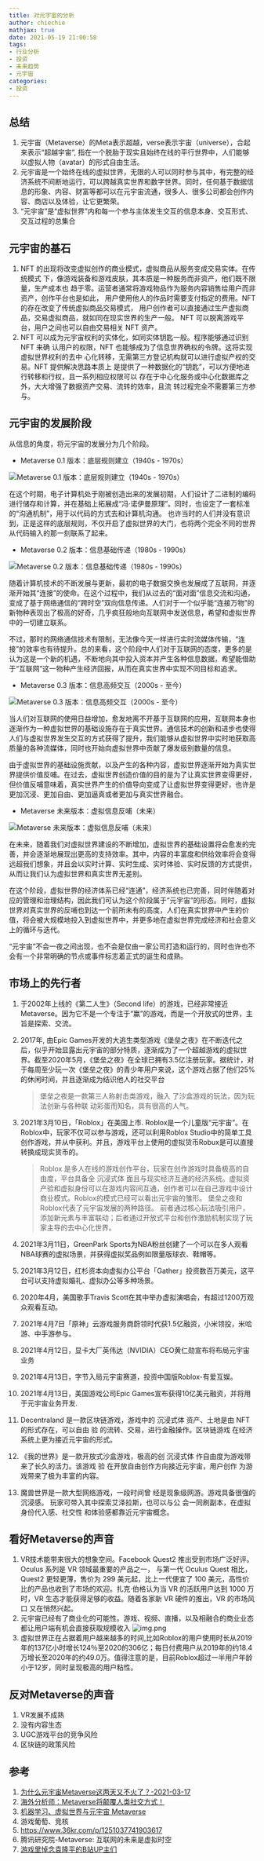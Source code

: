 ```yaml
---
title: 对元宇宙的分析
author: chiechie
mathjax: true
date: 2021-05-19 21:00:58
tags:
- 行业分析
- 投资
- 未来趋势
- 元宇宙
categories: 
- 投资
---
```


## 总结

1. 元宇宙（Metaverse）的Meta表示超越，verse表示宇宙（universe），合起来表示“超越宇宙”, 指在一个脱胎于现实且始终在线的平行世界中，人们能够以虚拟人物（avatar）的形式自由生活。
2. 元宇宙是一个始终在线的虚拟世界，无限的人可以同时参与其中，有完整的经济系统不间断地运行，可以跨越真实世界和数字世界。同时，任何基于数据信息的形象、内容、财富等都可以在元宇宙流通，很多人、很多公司都会创作内容、商店以及体验，让它更繁荣。
3. “元宇宙”是“虚拟世界”内和每一个参与主体发生交互的信息本身、交互形式、交互过程的总集合



## 元宇宙的基石

1. NFT 的出现将改变虚拟创作的商业模式，虚拟商品从服务变成交易实体。在传统模式 下，像游戏装备和游戏皮肤，其本质是一种服务而非资产，他们既不限量，生产成本也 趋于零。运营者通常将游戏物品作为服务内容销售给用户而非资产，创作平台也是如此， 用户使用他人的作品时需要支付指定的费用。NFT 的存在改变了传统虚拟商品交易模式， 用户创作者可以直接通过生产虚拟商品，交易虚拟商品，就如同在现实世界的生产一般。 NFT 可以脱离游戏平台，用户之间也可以自由交易相关 NFT 资产。
2. NFT 可以成为元宇宙权利的实体化，如同实体钥匙一般。程序能够通过识别 NFT 来确 认用户的权限，NFT 也能够成为了信息世界确权的令牌。这将实现虚拟世界权利的去中 心化转移，无需第三方登记机构就可以进行虚拟产权的交易。NFT 提供解决思路本质上 是提供了一种数据化的“钥匙”，可以方便地进行转移和行权，且一系列相应权限可以 存在于中心化服务或中心化数据库之外，大大增强了数据资产交易、流转的效率，且流 转过程完全不需要第三方参与。

## 元宇宙的发展阶段

从信息的角度，将元宇宙的发展分为几个阶段。

- Metaverse 0.1 版本：底层规则建立（1940s - 1970s）

![Metaverse 0.1 版本：底层规则建立（1940s - 1970s）](./img_1.png)

在这个时期，电子计算机处于刚被创造出来的发展初期，人们设计了二进制的编码进行储存和计算，并在基础上拓展成“冯·诺伊曼原理”。同时，也设定了一套标准的“沟通机制”，用于以代码的方式去和计算机沟通。
也许当时的人们并没有意识到，正是这样的底层规则，不仅开启了虚拟世界的大门，也将两个完全不同的世界从代码输入的那一刻联系了起来。

- Metaverse 0.2 版本：信息基础传递（1980s - 1990s）

![Metaverse 0.2 版本：信息基础传递（1980s - 1990s）](./img_2.png)

随着计算机技术的不断发展与更新，最初的电子数据交换也发展成了互联网，并逐渐开始其“连接”的使命。在这个过程中，我们从过去的“面对面”信息交流和沟通，变成了基于网络通信的“跨时空”双向信息传递。人们对于一个似乎能“连接万物”的新物种表现出了极高的好奇，几乎疯狂般地向互联网中发送信息，希望和虚拟世界中的一切建立联系。

不过，那时的网络通信技术有限制，无法像今天一样进行实时流媒体传输，“连接”的效率也有待提升。总的来看，这个阶段中人们对于互联网的态度，更多的是认为这是一个新的机遇，不断地向其中投入资本并产生各种信息数据，希望能借助于“互联网”这一物种产生经济回报，从而在真实世界中实现不同目标和追求。

- Metaverse 0.3 版本：信息高频交互（2000s - 至今）

![Metaverse 0.3 版本：信息高频交互（2000s - 至今）](./img_3.png)

当人们对互联网的使用日益增加，愈发地离不开基于互联网的应用，互联网本身也逐渐作为一种虚拟世界的基础设施存在于真实世界。通信技术的创新和进步也使得人们与虚拟世界发生交互的方式获得了提升，我们能够从虚拟世界中实时地获取高质量的各种流媒体，同时也开始向虚拟世界中贡献了爆发级别数量的信息。

由于虚拟世界的基础设施贡献，以及产生的各种内容，虚拟世界逐渐开始为真实世界提供价值反哺。在过去，虚拟世界创造价值的目的是为了让真实世界变得更好，但价值反哺意味着，真实世界产生的价值导向变成了让虚拟世界变得更好，也许是更加沉浸、更加自由、更加逼真或者更加与真实世界融合。


- Metaverse 未来版本：虚拟信息反哺（未来）

![Metaverse 未来版本：虚拟信息反哺（未来）](./img_4.png)

在未来，随着我们对虚拟世界建设的不断增加，虚拟世界的基础设置将会愈发的完善，并会逐渐地展现出更高的支持效率。其中，内容的丰富度和供给效率将会变得远超我们想象，并且会以实时计算、实时生成、实时体验、实时反馈的方式提供，从而让我们认为虚拟世界和真实世界无差别。

在这个阶段，虚拟世界的经济体系已经“连通”，经济系统也已完善，同时伴随着对应的管理和治理结构，因此我们可认为这个阶段属于“元宇宙”的形态。同时，虚拟世界对真实世界的反哺也到达一个前所未有的高度，人们在真实世界中产生的价值，将会被大规模地投入到虚拟世界中，并更多地在虚拟世界完成经济和社会意义上的循环与迭代。

“元宇宙”不会一夜之间出现，也不会是仅由一家公司打造和运行的，同时也许也不会有一个非常明确的节点或事件标志着正式的诞生和成熟。


## 市场上的先行者

1. 于2002年上线的《第二人生》（Second life）的游戏，已经非常接近Metaverse。因为它不是一个专注于“赢”的游戏，而是一个开放式的世界，主旨是探索、交流。
2. 2017年, 由Epic Games开发的大逃生类型游戏《堡垒之夜》在不断迭代之后，似乎开始显露出元宇宙的部分特质，逐渐成为了一个超越游戏的虚拟世界。截至2020年5月，《堡垒之夜》在全球已拥有3.5亿注册玩家。据统计，对于每周至少玩一次《堡垒之夜》的青少年用户来说，这个游戏占据了他们25%的休闲时间，并且逐渐成为结识他人的社交平台

    > 堡垒之夜是一款第三人称射击类游戏，融入 了沙盒游戏的玩法，因为玩法创新与各种联 动彩蛋而知名，具有很高的人气。

2. 2021年3月10日，「Roblox」在美国上市. Roblox是一个儿童版“元宇宙”。在Roblox中，玩家不仅可以参与游戏，还可以利用Roblox Studio中的简单工具创作游戏，并从中获利。并且，游戏平台上使用的虚拟货币Robux是可以直接转换成现实货币的。
   
   > Roblox 是多人在线的游戏创作平台，玩家在创作游戏时具备极高的自由度，平台具备全 沉浸式体 面且与现实经济互通的经济系统。虚拟资产验和虚拟身份可以在游戏内容间互通，创作者可以在自己游戏中设计商业模式。Roblox的模式已经可以看出元宇宙的雏形。
   > 堡垒之夜和Roblox代表了元宇宙发展的两种路径。 
   > 前者通过核心玩法吸引用户，添加新元素与丰富联动；后者通过开放式平台和创作激励机制实现了玩家主导的去中心化世界。
3. 2021年3月11日，GreenPark Sports为NBA粉丝创建了一个可以在多人观看NBA球赛的虚拟场景，并获得虚拟奖品例如限量版球衣、鞋帽等。
4. 2021年3月12日，红杉资本向虚拟办公平台「Gather」投资数百万美元，这平台可以支持虚拟婚礼、虚拟办公等多种场景。
5. 2020年4月，美国歌手Travis Scott在其中举办虚拟演唱会，有超过1200万观众观看互动。
5. 2021年4月7日「原神」云游戏服务商蔚领时代获1.5亿融资，小米领投，米哈游、中手游参与。
6. 2021年4月12日，显卡大厂英伟达（NVIDIA）CEO黄仁勋宣布将布局元宇宙业务
6. 2021年4月13日，字节入局元宇宙赛道，投资中国版Roblox-有爱互娱。
8. 2021年4月13日，美国游戏公司Epic Games宣布获得10亿美元融资，并将用于元宇宙业务开发.
9. Decentraland 是一款区块链游戏，游戏中的 沉浸式体 资产、土地是由 NFT 的形式存在，可以自由 验 的流转、交易，进行金融操作。区块链游戏 在经济系统上更为接近元宇宙的形式。
10. 《我的世界》是一款开放式沙盒游戏，极高的创 沉浸式体 作自由度为游戏带来了长久的活力。该游戏 验 在开放自由创作方向接近元宇宙，用户创作 为游戏带来了极为丰富的内容。
11. 魔兽世界是一款大型网络游戏，一段时间曾 经是现象级网游。游戏具备很强的沉浸感。 玩家可带入其中探索艾泽拉斯，也可以与公 会一同刷副本，在虚拟身份代入感、社交性 和体验感都靠近元宇宙概念。



## 看好Metaverse的声音

1. VR技术能带来很大的想象空间。Facebook Quest2 推出受到市场广泛好评。Oculus 系列是 VR 领域最重要的产品之一， 与第一代 Oculus Quest 相比，Quest2 更轻更薄，售价为 299 美元起，比上一代便宜了 100 美元，高性价比的产品也收到了市场的欢迎。扎克·伯格认为当 VR 的活跃用户达到 1000 万时，VR 生态才能获得足够的收益。随着各家新 VR 硬件的推出，VR 的市场风口 又在悄然兴起。
2. 元宇宙已经有了商业化的可能性。游戏、视频、直播，以及相融合的商业业态都让用户端有机会直接获取规模收入
    ![img.png](./img.png)
3. 虚拟世界正在占据着用户越来越多的时间,比如Roblox的用户使用时长从2019年的137亿小时增长124％至2020的306亿；每日付费用户从2019年的约18.4万增长至2020年的约49.0万。值得注意的是，目前Roblox超过一半用户年龄小于12岁，同时呈现极高的用户粘性。



## 反对Metaverse的声音

1. VR发展不成熟
2. 没有内容生态
3. UGC游戏平台的竞争风险
4. 区块链的政策风险


## 参考
1. [为什么元宇宙Metaverse这两天又不火了？-2021-03-17](https://www.huxiu.com/article/415676.html)
2. [海外分析师：Metaverse将颠覆人类社交方式！](http://www.gamelook.com.cn/2021/03/416439)
3. [机器学习、虚拟世界与元宇宙 Metaverse](https://www.gcores.com/articles/129199)
4. 游戏葡萄、竞核
5. https://www.36kr.com/p/1251037741903617
6. 腾讯研究院-Metaverse: 互联网的未来是虚拟时空
1. [游戏里悼念袁隆平的B站UP主们](https://mp.weixin.qq.com/s/-txvtNWUfrXdGE8W_IeHZg)

